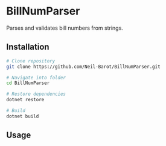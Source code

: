 # BillNumParser

Parses and validates bill numbers from strings.

## Installation

```bash
# Clone repository
git clone https://github.com/Neil-Barot/BillNumParser.git

# Navigate into folder
cd BillNumParser

# Restore dependencies
dotnet restore

# Build
dotnet build
```

## Usage
